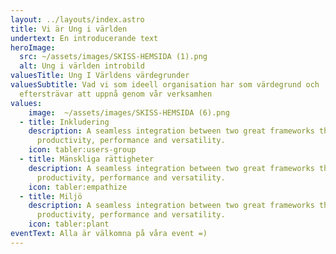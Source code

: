 ```yaml
---
layout: ../layouts/index.astro
title: Vi är Ung i världen
undertext: En introducerande text
heroImage:
  src: ~/assets/images/SKISS-HEMSIDA (1).png
  alt: Ung i världen introbild
valuesTitle: Ung I Världens värdegrunder
valuesSubtitle: Vad vi som ideell organisation har som värdegrund och
  eftersträvar att uppnå genom vår verksamhen
values:
    image:  ~/assets/images/SKISS-HEMSIDA (6).png
  - title: Inkludering
    description: A seamless integration between two great frameworks that offer high
      productivity, performance and versatility.
    icon: tabler:users-group
  - title: Mänskliga rättigheter
    description: A seamless integration between two great frameworks that offer high
      productivity, performance and versatility.
    icon: tabler:empathize
  - title: Miljö
    description: A seamless integration between two great frameworks that offer high
      productivity, performance and versatility.
    icon: tabler:plant
eventText: Alla är välkomna på våra event =)
---
```

